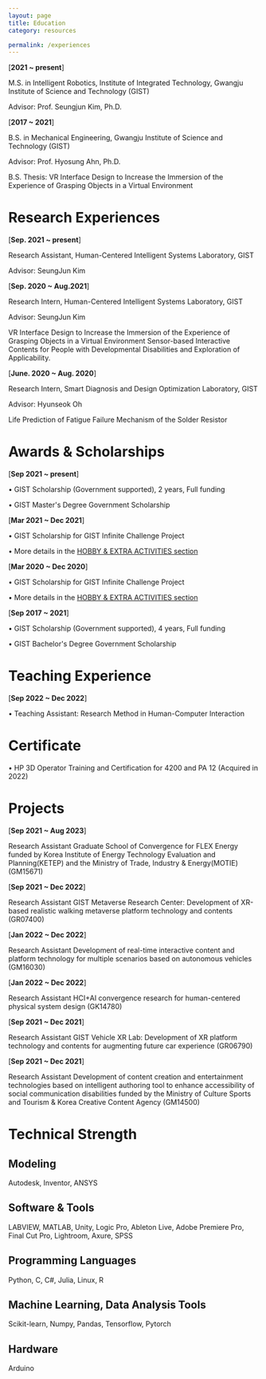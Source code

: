 ```yaml
---
layout: page
title: Education
category: resources

permalink: /experiences
---
```



[**2021 ~ present**]

  M.S. in Intelligent Robotics, Institute of Integrated Technology, Gwangju Institute of Science and Technology (GIST)

  Advisor: Prof. Seungjun Kim, Ph.D.


[**2017 ~ 2021**]       

  B.S. in Mechanical Engineering, Gwangju Institute of Science and Technology (GIST)

  Advisor: Prof. Hyosung Ahn, Ph.D.

  B.S. Thesis: VR Interface Design to Increase the Immersion of the Experience of Grasping Objects in a Virtual Environment



# Research Experiences

[**Sep. 2021 ~ present**]           

  Research Assistant, Human-Centered Intelligent Systems Laboratory, GIST

  Advisor: SeungJun Kim


[**Sep. 2020 ~ Aug.2021**]        

  Research Intern, Human-Centered Intelligent Systems Laboratory, GIST

  Advisor: SeungJun Kim

  VR Interface Design to Increase the Immersion of the Experience of Grasping Objects in a Virtual Environment
  Sensor-based Interactive Contents for People with Developmental Disabilities and Exploration of Applicability.


[**June. 2020 ~ Aug. 2020**]     

  Research Intern, Smart Diagnosis and Design Optimization Laboratory, GIST

  Advisor: Hyunseok Oh

  Life Prediction of Fatigue Failure Mechanism of the Solder Resistor 


# Awards & Scholarships

[**Sep 2021 ~ present**]      

  • GIST Scholarship (Government supported), 2 years, Full funding

  • GIST Master's Degree Government Scholarship


[**Mar 2021 ~ Dec 2021**]     

  • GIST Scholarship for GIST Infinite Challenge Project

  • More details in the [HOBBY & EXTRA ACTIVITIES section](https://dailyminiii.github.io/hobby)


[**Mar 2020 ~ Dec 2020**]     

  • GIST Scholarship for GIST Infinite Challenge Project

  • More details in the [HOBBY & EXTRA ACTIVITIES section](https://dailyminiii.github.io/hobby)


[**Sep 2017 ~ 2021**]              

  • GIST Scholarship (Government supported), 4 years, Full funding

  • GIST Bachelor's Degree Government Scholarship


# Teaching Experience

[**Sep  2022 ~ Dec 2022**]    

  • Teaching Assistant: Research Method in Human-Computer Interaction


# Certificate

  • HP 3D Operator Training and Certification for 4200 and PA 12 (Acquired in 2022)



# Projects

[**Sep  2021 ~ Aug 2023**]    

  Research Assistant
  Graduate School of Convergence for FLEX Energy funded by Korea Institute of Energy Technology Evaluation and Planning(KETEP) and the Ministry of
  Trade, Industry & Energy(MOTIE) (GM15671)


[**Sep  2021 ~ Dec 2022**]    

  Research Assistant
  GIST Metaverse Research Center: Development of XR-based realistic walking metaverse platform technology and contents (GR07400)


[**Jan  2022 ~ Dec 2022**]    

  Research Assistant
  Development of real-time interactive content and platform technology for multiple scenarios based on autonomous vehicles (GM16030)


[**Jan  2022 ~ Dec 2022**]    

  Research Assistant
  HCI+AI convergence research for human-centered physical system design (GK14780)

[**Sep  2021 ~ Dec 2021**]

  Research Assistant
  GIST Vehicle XR Lab: Development of XR platform technology and contents for augmenting future car experience (GR06790)


[**Sep  2021 ~ Dec 2021**]     

  Research Assistant
  Development of content creation and entertainment technologies based on intelligent   authoring tool to enhance accessibility of social communication     disabilities funded by the Ministry of Culture Sports and Tourism & Korea Creative Content Agency (GM14500)



# Technical Strength

## Modeling
Autodesk, Inventor,
ANSYS

## Software & Tools
LABVIEW,
MATLAB,
Unity,
Logic Pro,
Ableton Live,
Adobe Premiere Pro,
Final Cut Pro,
Lightroom,
Axure,
SPSS

## Programming Languages 
Python,
C, C#, Julia,
Linux,
R

## Machine Learning, Data Analysis Tools
Scikit-learn, Numpy, Pandas,
Tensorflow,
Pytorch

## Hardware
Arduino

